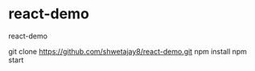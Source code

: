 # react-demo
react-demo

git clone https://github.com/shwetajay8/react-demo.git
npm install
npm start
